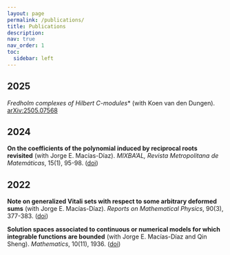 ```yaml
---
layout: page
permalink: /publications/
title: Publications
description: 
nav: true
nav_order: 1
toc:
  sidebar: left
---
```


2025
---
**Fredholm complexes of Hilbert C*-modules** (with Koen van den Dungen). [arXiv:2505.07568](arXiv:2505.07568)

2024
----
**On the coefficients of the polynomial induced by reciprocal roots revisited** (with Jorge E. Macías-Díaz). *MIXBA’AL, Revista Metropolitana de Matemáticas*, 15(1), 95-98. ([doi](http://www.doi.org/10.24275/uami/dcbi/mix/v15n1/jobri))

2022
----
**Note on generalized Vitali sets with respect to some arbitrary deformed sums** (with Jorge E. Macías-Díaz). *Reports on Mathematical Physics*, 90(3), 377-383. ([doi](https://doi.org/10.1016/S0034-4877(22)00082-9))

**Solution spaces associated to continuous or numerical models for which integrable functions are bounded** (with Jorge E. Macías-Díaz and Qin Sheng). *Mathematics*, 10(11), 1936. ([doi](https://doi.org/10.3390/math10111936))

